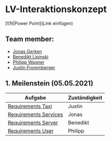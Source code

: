 #  LV-Interaktionskonzept

[![N|Power Point](Link einfügen)

## Team member:

- [Jonas Gerken](https://github.com/JonasGerken )
- [Benedikt Lipinski](https://github.com/beLipinski)
- [Philipp Wagner](https://github.com/VisioNyrix)
- [Justin Frommberger](https://github.com/JustinF97)

## 1. Meilenstein (05.05.2021)

| Aufgabe                                                                                                                                | Zuständigkeit | 
| ------------- | -------- |
| [Requirements Taxi](https://github.com/elehshl/mqtt_exercise_2021/blob/master/Design/requirements/taxi_requirements.md)                | Justin        | 
| [Requirements Services](https://github.com/elehshl/mqtt_exercise_2021/blob/master/Design/requirements/Requirements_IK_Services.xlsx)   | Jonas         | 
| [Requirements Server](https://github.com/elehshl/mqtt_exercise_2021/blob/master/Design/requirements/Requirements.xlsx)                 | Benedikt      | 
| [Requirements User](https://github.com/elehshl/mqtt_exercise_2021/blob/master/Design/requirements/Requirements_User.xlsx)              | Philipp       | 
